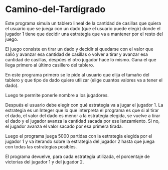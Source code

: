# Camino-del-Tardígrado
Este programa simula un tablero lineal de la cantidad de casillas que quiera el usuario que se juega con un dado (que el usuario puede elegir) donde el jugador 1 tiene que decidir una estrategia que va a mantener por el resto del juego.

El juego consiste en tirar un dado y decidir si quedarse con el valor que salió y avanzar esa cantidad de casillas o volver a tirar y avanzar esa cantidad de casillas, despúes el otro jugador hace lo mismo. Gana el que llega primero al último casillero del tablero.

En este programa primero se le pide al usuario que elija el tamaño del tablero y que tipo de dado quiere utilizar (elige cuantos valores va a tener el dado).

Luego te permite ponerle nombre a los jugadores.

Después el usuario debe elegir con qué estrategia va a jugar el jugador 1.
La estrategia es un Integer que lo que interpreta el programa es que si al tirar el dado, el valor del dado es menor a la estrategia elegida, se vuelve a tirar el dado y el jugador avanza la cantidad sacada por ese lanzamiento. Si no, el jugador avanza el valor sacado por esa primera tirada.

Luego el programa juega 5000 partidas con la estrategia elegida por el jugador 1 y va iterando sobre la estrategia del jugador 2 hasta que juega con todas las estrategias posibles.

El programa devuelve, para cada estrategia utilizada, el porcentaje de victorias del jugador 1 y del jugador 2.
